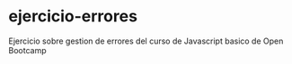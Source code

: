 # ejercicio-errores
 Ejercicio sobre gestion de errores del curso de Javascript basico de Open Bootcamp
